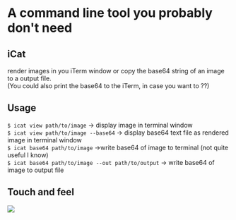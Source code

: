 # A command line tool you probably don't need

## iCat
render images in you iTerm window or copy the base64 string of an image to a output file.
<br>(You could also print the base64 to the iTerm, in case you want to ??)

## Usage
`$ icat view path/to/image` -> display image in terminal window<br>
`$ icat view path/to/image --base64` -> display base64 text file as rendered image in terminal window<br>
`$ icat base64 path/to/image` ->write base64 of image to terminal (not quite useful I know)<br>
`$ icat base64 path/to/image --out path/to/output` -> write base64 of image to output file

## Touch and feel
![](git_resources/icat-demo.gif)
